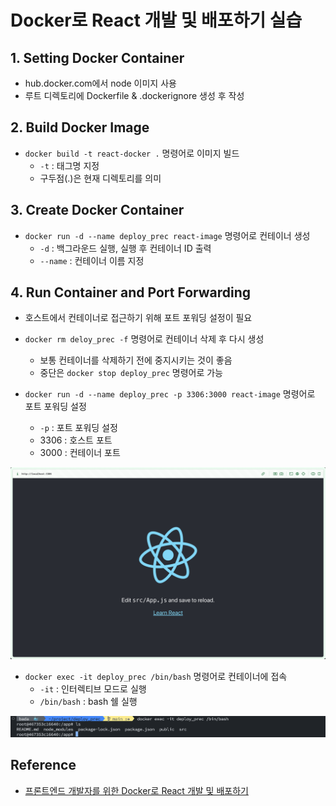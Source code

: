 # Docker로 React 개발 및 배포하기 실습

## 1. Setting Docker Container

- hub.docker.com에서 node 이미지 사용
- 루트 디렉토리에 Dockerfile & .dockerignore 생성 후 작성

## 2. Build Docker Image

- `docker build -t react-docker .` 명령어로 이미지 빌드
  - `-t` : 태그명 지정
  - 구두점(.)은 현재 디렉토리를 의미

## 3. Create Docker Container

- `docker run -d --name deploy_prec react-image` 명령어로 컨테이너 생성
  - `-d` : 백그라운드 실행, 실행 후 컨테이너 ID 출력
  - `--name` : 컨테이너 이름 지정

## 4. Run Container and Port Forwarding

- 호스트에서 컨테이너로 접근하기 위해 포트 포워딩 설정이 필요
- `docker rm deloy_prec -f` 명령어로 컨테이너 삭제 후 다시 생성

  - 보통 컨테이너를 삭제하기 전에 중지시키는 것이 좋음
  - 중단은 `docker stop deploy_prec` 명령어로 가능

- `docker run -d --name deploy_prec -p 3306:3000 react-image` 명령어로 포트 포워딩 설정
  - `-p` : 포트 포워딩 설정
  - 3306 : 호스트 포트
  - 3000 : 컨테이너 포트

![alt text](image-1.png)

- `docker exec -it deploy_prec /bin/bash` 명령어로 컨테이너에 접속
  - `-it` : 인터렉티브 모드로 실행
  - `/bin/bash` : bash 쉘 실행

![alt text](image-2.png)

## Reference

- [프론트엔드 개발자를 위한 Docker로 React 개발 및 배포하기](https://velog.io/@oneook/Docker%EB%A1%9C-React-%EA%B0%9C%EB%B0%9C-%EB%B0%8F-%EB%B0%B0%ED%8F%AC%ED%95%98%EA%B8%B0)
